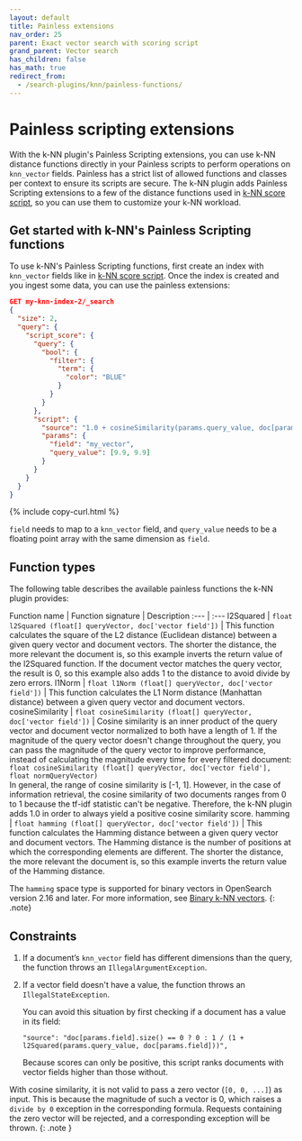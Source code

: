 ```yaml
---
layout: default
title: Painless extensions
nav_order: 25
parent: Exact vector search with scoring script
grand_parent: Vector search
has_children: false
has_math: true
redirect_from:
  - /search-plugins/knn/painless-functions/ 
---
```


# Painless scripting extensions

With the k-NN plugin's Painless Scripting extensions, you can use k-NN distance functions directly in your Painless scripts to perform operations on `knn_vector` fields. Painless has a strict list of allowed functions and classes per context to ensure its scripts are secure. The k-NN plugin adds Painless Scripting extensions to a few of the distance functions used in [k-NN score script]({{site.url}}{{site.baseurl}}/search-plugins/knn/knn-score-script), so you can use them to customize your k-NN workload.

## Get started with k-NN's Painless Scripting functions

To use k-NN's Painless Scripting functions, first create an index with `knn_vector` fields like in [k-NN score script]({{site.url}}{{site.baseurl}}/search-plugins/knn/knn-score-script#getting-started-with-the-score-script-for-vectors). Once the index is created and you ingest some data, you can use the painless extensions:

```json
GET my-knn-index-2/_search
{
  "size": 2,
  "query": {
    "script_score": {
      "query": {
        "bool": {
          "filter": {
            "term": {
              "color": "BLUE"
            }
          }
        }
      },
      "script": {
        "source": "1.0 + cosineSimilarity(params.query_value, doc[params.field])",
        "params": {
          "field": "my_vector",
          "query_value": [9.9, 9.9]
        }
      }
    }
  }
}
```
{% include copy-curl.html %}

`field` needs to map to a `knn_vector` field, and `query_value` needs to be a floating point array with the same dimension as `field`.

## Function types
The following table describes the available painless functions the k-NN plugin provides:

Function name | Function signature | Description
:--- | :---
l2Squared | `float l2Squared (float[] queryVector, doc['vector field'])` | This function calculates the square of the L2 distance (Euclidean distance) between a given query vector and document vectors. The shorter the distance, the more relevant the document is, so this example inverts the return value of the l2Squared function. If the document vector matches the query vector, the result is 0, so this example also adds 1 to the distance to avoid divide by zero errors.
l1Norm | `float l1Norm (float[] queryVector, doc['vector field'])` | This function calculates the L1 Norm distance (Manhattan distance) between a given query vector and document vectors.
cosineSimilarity | `float cosineSimilarity (float[] queryVector, doc['vector field'])` | Cosine similarity is an inner product of the query vector and document vector normalized to both have a length of 1. If the magnitude of the query vector doesn't change throughout the query, you can pass the magnitude of the query vector to improve performance, instead of calculating the magnitude every time for every filtered document:<br /> `float cosineSimilarity (float[] queryVector, doc['vector field'], float normQueryVector)` <br />In general, the range of cosine similarity is [-1, 1]. However, in the case of information retrieval, the cosine similarity of two documents ranges from 0 to 1 because the tf-idf statistic can't be negative. Therefore, the k-NN plugin adds 1.0 in order to always yield a positive cosine similarity score.
hamming | `float hamming (float[] queryVector, doc['vector field'])` | This function calculates the Hamming distance between a given query vector and document vectors. The Hamming distance is the number of positions at which the corresponding elements are different. The shorter the distance, the more relevant the document is, so this example inverts the return value of the Hamming distance.

The `hamming` space type is supported for binary vectors in OpenSearch version 2.16 and later. For more information, see [Binary k-NN vectors]({{site.url}}{{site.baseurl}}/field-types/supported-field-types/knn-vector#binary-vectors).
{: .note}

## Constraints

1. If a document’s `knn_vector` field has different dimensions than the query, the function throws an `IllegalArgumentException`.

2. If a vector field doesn't have a value, the function throws an <code>IllegalStateException</code>.

   You can avoid this situation by first checking if a document has a value in its field:

   ```
   "source": "doc[params.field].size() == 0 ? 0 : 1 / (1 + l2Squared(params.query_value, doc[params.field]))",
   ```

   Because scores can only be positive, this script ranks documents with vector fields higher than those without.

With cosine similarity, it is not valid to pass a zero vector (`[0, 0, ...]`) as input. This is because the magnitude of such a vector is 0, which raises a `divide by 0` exception in the corresponding formula. Requests containing the zero vector will be rejected, and a corresponding exception will be thrown.
{: .note }
